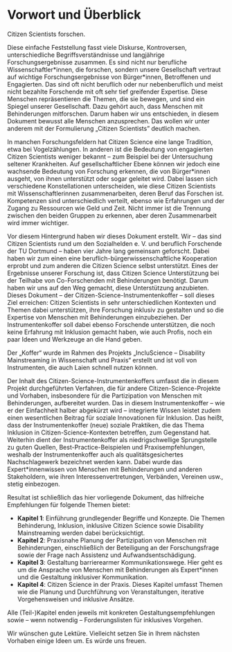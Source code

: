 # Vorwort und Überblick

Citizen Scientists forschen.

Diese einfache Feststellung fasst viele Diskurse, Kontroversen, unterschiedliche Begriffsverständnisse und langjährige Forschungsergebnisse zusammen. Es sind nicht nur berufliche Wissenschaftler\*innen, die forschen, sondern unsere Gesellschaft vertraut auf wichtige Forschungsergebnisse von Bürger\*innen, Betroffenen und Engagierten. Das sind oft nicht beruflich oder nur nebenberuflich und meist nicht bezahlte Forschende mit oft sehr tief greifender Expertise. Diese Menschen repräsentieren die Themen, die sie bewegen, und sind ein Spiegel unserer Gesellschaft. Dazu gehört auch, dass Menschen mit Behinderungen mitforschen. Darum haben wir uns entschieden, in diesem Dokument bewusst alle Menschen anzusprechen. Das wollen wir unter anderem mit der Formulierung „Citizen Scientists” deutlich machen.

In manchen Forschungsfeldern hat Citizen Science eine lange Tradition, etwa bei Vogelzählungen. In anderen ist die Bedeutung von engagierten Citizen Scientists weniger bekannt – zum Beispiel bei der Untersuchung seltener Krankheiten. Auf gesellschaftlicher Ebene können wir jedoch eine wachsende Bedeutung von Forschung erkennen, die von Bürger\*innen ausgeht, von ihnen unterstützt oder sogar geleitet wird. Dabei lassen sich verschiedene Konstellationen unterscheiden, wie diese Citizen Scientists mit Wissenschaftlerinnen zusammenarbeiten, deren Beruf das Forschen ist. Kompetenzen sind unterschiedlich verteilt, ebenso wie Erfahrungen und der Zugang zu Ressourcen wie Geld und Zeit. Nicht immer ist die Trennung zwischen den beiden Gruppen zu erkennen, aber deren Zusammenarbeit wird immer wichtiger.

Vor diesem Hintergrund haben wir dieses Dokument erstellt. Wir – das sind Citizen Scientists rund um den Sozialhelden e. V. und beruflich Forschende der TU Dortmund – haben vier Jahre lang gemeinsam geforscht. Dabei haben wir zum einen eine beruflich-bürgerwissenschaftliche Kooperation erprobt und zum anderen die Citizen Science selbst unterstützt. Eines der Ergebnisse unserer Forschung ist, dass Citizen Science Unterstützung bei der Teilhabe von Co-Forschenden mit Behinderungen benötigt. Darum haben wir uns auf den Weg gemacht, diese Unterstützung anzubieten. Dieses Dokument – der Citizen-Science-Instrumentenkoffer – soll dieses Ziel erreichen: Citizen Scientists in sehr unterschiedlichen Kontexten und Themen dabei unterstützen, ihre Forschung inklusiv zu gestalten und so die Expertise von Menschen mit Behinderungen einzubeziehen. Der Instrumentenkoffer soll dabei ebenso Forschende unterstützen, die noch keine Erfahrung mit Inklusion gemacht haben, wie auch Profis, noch ein paar Ideen und Werkzeuge an die Hand geben.

Der „Koffer“ wurde im Rahmen des Projekts „IncluScience – Disability Mainstreaming in Wissenschaft und Praxis“ erstellt und ist voll von Instrumenten, die auch Laien schnell nutzen können.

Der Inhalt des Citizen-Science-Instrumentenkoffers umfasst die in diesem Projekt durchgeführten Verfahren, die für andere Citizen-Science-Projekte und Vorhaben, insbesondere für die Partizipation von Menschen mit Behinderungen, aufbereitet wurden. Das in diesem Instrumentenkoffer – wie er der Einfachheit halber abgekürzt wird – integrierte Wissen leistet zudem einen wesentlichen Beitrag für soziale Innovationen für Inklusion. Das heißt, dass der Instrumentenkoffer (neue) soziale Praktiken, die das Thema Inklusion in Citizen-Science-Kontexten betreffen, zum Gegenstand hat. Weiterhin dient der Instrumentenkoffer als niedrigschwellige Sprungstelle zu guten Quellen, Best-Practice-Beispielen und Praxisempfehlungen, weshalb der Instrumentenkoffer auch als qualitätsgesichertes Nachschlagewerk bezeichnet werden kann. Dabei wurde das Expert\*innenwissen von Menschen mit Behinderungen und anderen Stakeholdern, wie ihren Interessenvertretungen, Verbänden, Vereinen usw., stetig einbezogen.

Resultat ist schließlich das hier vorliegende Dokument, das hilfreiche Empfehlungen für folgende Themen bietet:

* **Kapitel 1**: Einführung grundlegender Begriffe und Konzepte. Die Themen Behinderung, Inklusion, inklusive Citizen Science sowie Disability Mainstreaming werden dabei berücksichtigt. 
* **Kapitel 2**: Praxisnahe Planung der Partizipation von Menschen mit Behinderungen, einschließlich der Beteiligung an der Forschungsfrage sowie der Frage nach Assistenz und Aufwandsentschädigung.  
* **Kapitel 3**: Gestaltung barrierearmer Kommunikationswege. Hier geht es um die Ansprache von Menschen mit Behinderungen als Expert\*innen und die Gestaltung inklusiver Kommunikation.  
* **Kapitel 4**: Citizen Science in der Praxis. Dieses Kapitel umfasst Themen wie die Planung und Durchführung von Veranstaltungen, iterative Vorgehensweisen und inklusive Ansätze.

Alle (Teil-)Kapitel enden jeweils mit konkreten Gestaltungsempfehlungen sowie – wenn notwendig – Forderungslisten für inklusives Vorgehen.

Wir wünschen gute Lektüre. Vielleicht setzen Sie in Ihrem nächsten Vorhaben einige Ideen um. Es würde uns freuen. 